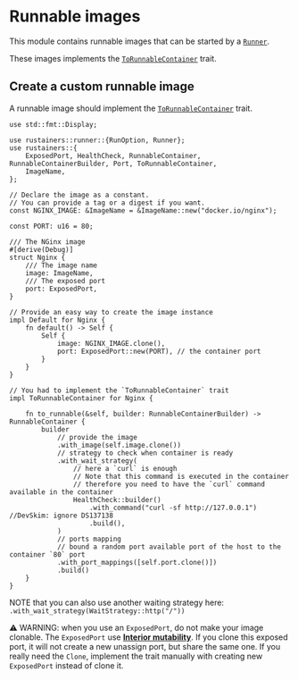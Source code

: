 # Runnable images

This module contains runnable images that can be started by a [`Runner`](crate::runner::Runner).

These images implements the [`ToRunnableContainer`](crate::ToRunnableContainer) trait.

## Create a custom runnable image

A runnable image should implement the [`ToRunnableContainer`](crate::ToRunnableContainer) trait.

```rust, no_run
use std::fmt::Display;

use rustainers::runner::{RunOption, Runner};
use rustainers::{
    ExposedPort, HealthCheck, RunnableContainer, RunnableContainerBuilder, Port, ToRunnableContainer,
    ImageName,
};

// Declare the image as a constant.
// You can provide a tag or a digest if you want.
const NGINX_IMAGE: &ImageName = &ImageName::new("docker.io/nginx");

const PORT: u16 = 80;

/// The NGinx image
#[derive(Debug)]
struct Nginx {
    /// The image name
    image: ImageName,
    /// The exposed port
    port: ExposedPort,
}

// Provide an easy way to create the image instance
impl Default for Nginx {
    fn default() -> Self {
        Self {
            image: NGINX_IMAGE.clone(),
            port: ExposedPort::new(PORT), // the container port
        }
    }
}

// You had to implement the `ToRunnableContainer` trait
impl ToRunnableContainer for Nginx {

    fn to_runnable(&self, builder: RunnableContainerBuilder) -> RunnableContainer {
        builder
            // provide the image
            .with_image(self.image.clone())
            // strategy to check when container is ready
            .with_wait_strategy(
                // here a `curl` is enough
                // Note that this command is executed in the container
                // therefore you need to have the `curl` command available in the container
                HealthCheck::builder()
                    .with_command("curl -sf http://127.0.0.1") //DevSkim: ignore DS137138
                    .build(),
            )
            // ports mapping
            // bound a random port available port of the host to the container `80` port
            .with_port_mappings([self.port.clone()])
            .build()
    }
}
```

NOTE that you can also use another waiting strategy here: `.with_wait_strategy(WaitStrategy::http("/"))`

⚠️ WARNING: when you use an `ExposedPort`, do not make your image clonable.
The `ExposedPort` use [__Interior mutability__](https://doc.rust-lang.org/reference/interior-mutability.html).
If you clone this exposed port, it will not create a new unassign port, but share the same one.
If you really need the `Clone`, implement the trait manually with creating new `ExposedPort` instead of clone it.
